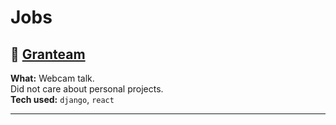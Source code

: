 # Jobs

## 🎯 [Granteam](https://granteam.pl/)  
**What:** Webcam talk.  
Did not care about personal projects.  
**Tech used:** `django`, `react`   

---
